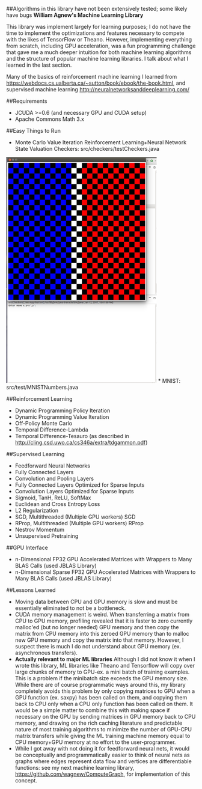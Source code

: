 ##Algorithms in this library have not been extensively tested; some likely have bugs
**William Agnew's Machine Learning Library**

This library was implement largely for learning purposes; I do not have the time to implement the optimizations and features necessary to compete with the likes of TensorFlow or Theano.
However, implementing everything from scratch, including GPU acceleration, was a fun programming challenge that gave me a much deeper intuition for both machine learning algorithms and the structure of popular machine learning libraries. I talk about what I learned in the last section.

Many of the basics of reinforcement machine learning I learned from https://webdocs.cs.ualberta.ca/~sutton/book/ebook/the-book.html, and supervised machine learning http://neuralnetworksanddeeplearning.com/

##Requirements
* JCUDA >=0.6 (and necessary GPU and CUDA setup)
* Apache Commons Math 3.x

##Easy Things to Run
* Monte Carlo Value Iteration Reinforcement Learning+Neural Network State Valuation Checkers: src/checkers/testCheckers.java
<img src="https://github.com/wagnew3/mlgpu/blob/master/data/Checkers.jpg" width="400">
* MNIST: src/test/MNISTNumbers.java

##Reinforcement Learning
* Dynamic Programming Policy Iteration
* Dynamic Programming Value Iteration
* Off-Policy Monte Carlo
* Temporal Difference-Lambda
* Temporal Difference-Tesauro (as described in http://cling.csd.uwo.ca/cs346a/extra/tdgammon.pdf)

##Supervised Learning
* Feedforward Neural Networks
* Fully Connected Layers
* Convolution and Pooling Layers
* Fully Connected Layers Optimized for Sparse Inputs
* Convolution Layers Optimized for Sparse Inputs
* Sigmoid, TanH, ReLU, SoftMax
* Euclidean and Cross Entropy Loss
* L2 Regularization
* SGD, Multithreaded (Multiple GPU workers) SGD
* RProp, Multithreaded (Multiple GPU workers) RProp
* Nestrov Momentum
* Unsupervised Pretraining

##GPU Interface
* n-Dimensional FP32 GPU Accelerated Matrices with Wrappers to Many BLAS Calls (used JBLAS Library)
* n-Dimensional Sparse FP32 GPU Accelerated Matrices with Wrappers to Many BLAS Calls (used JBLAS Library)

##Lessons Learned
* Moving data between CPU and GPU memory is slow and must be essentially eliminated to not be a bottleneck.
* CUDA memory management is weird. When transferring a matrix from CPU to GPU memory, profiling revealed that it is faster to zero currently malloc'ed (but no longer needed) GPU memory and then copy the matrix from CPU memory into this zeroed GPU memory than to malloc new GPU memory and copy the matrix into that memory. However, I suspect there is much I do not understand about GPU memory (ex. asynchronous transfers).
* **Actually relevant to major ML libraries** Although I did not know it when I wrote this library, ML libraries like Theano and Tensorflow will copy over large chunks of memory to GPU-ex. a mini batch of training examples. This is a problem if the minibatch size exceeds the GPU memory size. While there are of course programmatic ways around this, my library completely avoids this problem by only copying matrices to GPU when a GPU function (ex. saxpy) has been called on them, and copying them back to CPU only when a CPU only function has been called on them. It would be a simple matter to combine this with making space if necessary on the GPU by sending matrices in GPU memory back to CPU memory, and drawing on the rich caching literature and predictable nature of most training algorithms to minimize the number of GPU-CPU matrix transfers while giving the ML training machine memory equal to CPU memory+GPU memory at no effort to the user-programmer.
* While I got away with not doing it for feedforward neural nets, it would be conceptually and programmatically easier to think of neural nets as graphs where edges represent data flow and vertices are differentiable functions: see my next machine learning library, https://github.com/wagnew/ComputeGraph, for implementation of this concept.